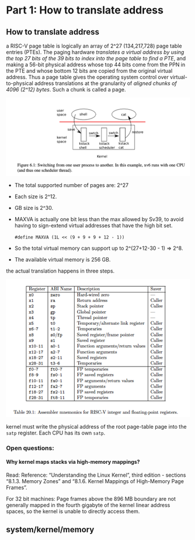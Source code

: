 # Part 1: How to translate address

## How to translate address

a RISC-V page table is logically an array of 2^27 \(134,217,728\) page table entries \(PTEs\). The paging hardware _translates a virtual address by using the top 27 bits of the 39 bits to index into the page table to find a PTE_, and making a 56-bit physical address whose top 44 bits come from the PPN in the PTE and whose bottom 12 bits are copied from the original virtual address. Thus a page table gives the operating system control over virtual-to-physical address translations at the granularity of _aligned chunks of 4096 \(2^12\) bytes_. Such a chunk is called a page.

![](../../.gitbook/assets/image.png)

* The total supported number of pages are: 2^27
* Each size is 2^12.
* GB size is 2^30.
* MAXVA is actually one bit less than the max allowed by Sv39, to avoid having to sign-extend virtual addresses that have the high bit set.

  `#define MAXVA (1L << (9 + 9 + 9 + 12 - 1))`

* So the total virtual memory can support up to 2^\(27+12-30 - 1\) =&gt; 2^8. 
* The available virtual memory is 256 GB.

the actual translation happens in three steps.

![](../../.gitbook/assets/image%20%287%29.png)

kernel must write the physical address of the root page-table page into the `satp` register. Each CPU has its own `satp`.

### Open questions:

#### Why kernel maps stacks via high-memory mappings?

Read: Reference: “Understanding the Linux Kernel”, third edition - sections “8.1.3. Memory Zones” and “8.1.6. Kernel Mappings of High-Memory Page Frames”.

For 32 bit machines: Page frames above the 896 MB boundary are not generally mapped in the fourth gigabyte of the kernel linear address spaces, so the kernel is unable to directly access them.

## system/kernel/memory

